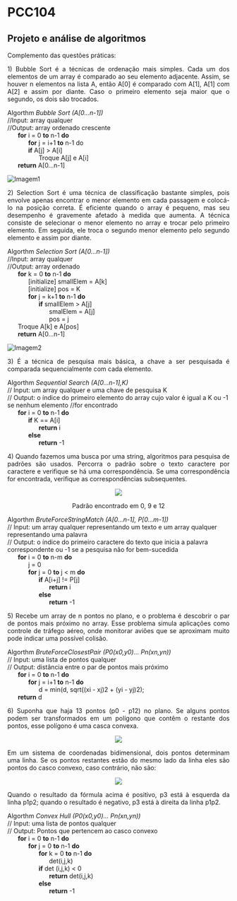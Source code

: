 # PCC104
## Projeto e análise de algoritmos

Complemento das questões práticas:

<p align="justify">
1)	Bubble Sort é a técnicas de ordenação mais simples. Cada um dos elementos de um array é comparado ao seu elemento adjacente. Assim, se houver n elementos na lista A, então A[0] é comparado com A[1], A[1] com A[2] e assim por diante. Caso o primeiro elemento seja maior que o segundo, os dois são trocados.  
</p>

Algorthm _Bubble Sort (A[0...n-1])_  
//Input: array qualquer  
//Output: array ordenado crescente  
&nbsp;&nbsp;&nbsp;&nbsp;&nbsp;&nbsp;**for** i = 0 **to** n-1 **do**  
&nbsp;&nbsp;&nbsp;&nbsp;&nbsp;&nbsp;&nbsp;&nbsp;&nbsp;&nbsp;&nbsp;&nbsp;**for** j = i+1 **to** n-1 do  
&nbsp;&nbsp;&nbsp;&nbsp;&nbsp;&nbsp;&nbsp;&nbsp;&nbsp;&nbsp;&nbsp;&nbsp;**if** A[j] > A[i]  
&nbsp;&nbsp;&nbsp;&nbsp;&nbsp;&nbsp;&nbsp;&nbsp;&nbsp;&nbsp;&nbsp;&nbsp;&nbsp;&nbsp;&nbsp;&nbsp;&nbsp;&nbsp;Troque A[j] e A[i]  
&nbsp;&nbsp;&nbsp;&nbsp;&nbsp;&nbsp;**return** A[0...n-1]

![Imagem1](https://user-images.githubusercontent.com/81366236/112496533-94a43400-8d63-11eb-9c08-02300d829019.png)

<p align="justify">
2)	Selection Sort é uma técnica de classificação bastante simples, pois envolve apenas encontrar o menor elemento em cada passagem e colocá-lo na posição correta. É eficiente quando o array é pequeno, mas seu desempenho é gravemente afetado à medida que aumenta. A técnica consiste de selecionar o menor elemento no array e trocar pelo primeiro elemento. Em seguida, ele troca o segundo menor elemento pelo segundo elemento e assim por diante.
</p>

Algorthm _Selection Sort (A[0...n-1])_  
//Input: array qualquer  
//Output: array ordenado  
&nbsp;&nbsp;&nbsp;&nbsp;&nbsp;&nbsp;**for** k = 0 **to** n-1 **do**  
&nbsp;&nbsp;&nbsp;&nbsp;&nbsp;&nbsp;&nbsp;&nbsp;&nbsp;&nbsp;&nbsp;&nbsp;[initialize] smallElem = A[k]  
&nbsp;&nbsp;&nbsp;&nbsp;&nbsp;&nbsp;&nbsp;&nbsp;&nbsp;&nbsp;&nbsp;&nbsp;[initialize] pos = K  
&nbsp;&nbsp;&nbsp;&nbsp;&nbsp;&nbsp;&nbsp;&nbsp;&nbsp;&nbsp;&nbsp;&nbsp;**for** j = k+1 **to** n-1 **do**  
&nbsp;&nbsp;&nbsp;&nbsp;&nbsp;&nbsp;&nbsp;&nbsp;&nbsp;&nbsp;&nbsp;&nbsp;&nbsp;&nbsp;&nbsp;&nbsp;&nbsp;&nbsp;**if** smallElem > A[j]  
&nbsp;&nbsp;&nbsp;&nbsp;&nbsp;&nbsp;&nbsp;&nbsp;&nbsp;&nbsp;&nbsp;&nbsp;&nbsp;&nbsp;&nbsp;&nbsp;&nbsp;&nbsp;&nbsp;&nbsp;&nbsp;&nbsp;&nbsp;&nbsp;smalElem = A[j]  
&nbsp;&nbsp;&nbsp;&nbsp;&nbsp;&nbsp;&nbsp;&nbsp;&nbsp;&nbsp;&nbsp;&nbsp;&nbsp;&nbsp;&nbsp;&nbsp;&nbsp;&nbsp;&nbsp;&nbsp;&nbsp;&nbsp;&nbsp;&nbsp;pos = j  
&nbsp;&nbsp;&nbsp;&nbsp;&nbsp;&nbsp;Troque A[k] e A[pos]  
&nbsp;&nbsp;&nbsp;&nbsp;&nbsp;&nbsp;**return** A[0...n-1]

![Imagem2](https://user-images.githubusercontent.com/81366236/112498924-bdc5c400-8d65-11eb-865f-f2a83204731b.png)

<p align="justify">
3)	É a técnica de pesquisa mais básica, a chave a ser pesquisada é comparada sequencialmente com cada elemento.
</p>

Algorthm _Sequential Search (A[0...n-1],K)_  
// Input: um array qualquer e uma chave de pesquisa K  
// Output: o índice do primeiro elemento do array cujo valor é igual a K ou -1 se nenhum elemento //for encontrado  
&nbsp;&nbsp;&nbsp;&nbsp;&nbsp;&nbsp;**for** i = 0 **to** n-1 **do**  
&nbsp;&nbsp;&nbsp;&nbsp;&nbsp;&nbsp;&nbsp;&nbsp;&nbsp;&nbsp;&nbsp;&nbsp;**if** K == A[i]  
&nbsp;&nbsp;&nbsp;&nbsp;&nbsp;&nbsp;&nbsp;&nbsp;&nbsp;&nbsp;&nbsp;&nbsp;&nbsp;&nbsp;&nbsp;&nbsp;&nbsp;&nbsp;**return** i  
&nbsp;&nbsp;&nbsp;&nbsp;&nbsp;&nbsp;&nbsp;&nbsp;&nbsp;&nbsp;&nbsp;&nbsp;**else**  
&nbsp;&nbsp;&nbsp;&nbsp;&nbsp;&nbsp;&nbsp;&nbsp;&nbsp;&nbsp;&nbsp;&nbsp;&nbsp;&nbsp;&nbsp;&nbsp;&nbsp;&nbsp;**return** -1  

<p align="justify">
4)	Quando fazemos uma busca por uma string, algoritmos para pesquisa de padrões são usados. Percorra o padrão sobre o texto caractere por caractere e verifique se há uma correspondência. Se uma correspondência for encontrada, verifique as correspondências subsequentes.
</p>

<p align="center">
  <img src="https://user-images.githubusercontent.com/81366236/112500967-9b34aa80-8d67-11eb-9db8-2c67fa736cd9.png">
</p>

<p align="center">
Padrão encontrado em 0, 9 e 12
</p>

Algorthm _BruteForceStringMatch (A[0...n-1], P[0...m-1])_  
// Input: um array qualquer representando um texto e um array qualquer representando uma palavra  
// Output: o índice do primeiro caractere do texto que inicia a palavra correspondente ou -1 se a pesquisa não for bem-sucedida  
&nbsp;&nbsp;&nbsp;&nbsp;&nbsp;&nbsp;**for** i = 0 **to** n-m **do**  
&nbsp;&nbsp;&nbsp;&nbsp;&nbsp;&nbsp;&nbsp;&nbsp;&nbsp;&nbsp;&nbsp;&nbsp;j = 0  
&nbsp;&nbsp;&nbsp;&nbsp;&nbsp;&nbsp;&nbsp;&nbsp;&nbsp;&nbsp;&nbsp;&nbsp;**for** j = 0 **to** j < m **do**  
&nbsp;&nbsp;&nbsp;&nbsp;&nbsp;&nbsp;&nbsp;&nbsp;&nbsp;&nbsp;&nbsp;&nbsp;&nbsp;&nbsp;&nbsp;&nbsp;&nbsp;&nbsp;**if** A[i+j] != P[j]  
&nbsp;&nbsp;&nbsp;&nbsp;&nbsp;&nbsp;&nbsp;&nbsp;&nbsp;&nbsp;&nbsp;&nbsp;&nbsp;&nbsp;&nbsp;&nbsp;&nbsp;&nbsp;&nbsp;&nbsp;&nbsp;&nbsp;&nbsp;&nbsp;**return** i  
&nbsp;&nbsp;&nbsp;&nbsp;&nbsp;&nbsp;&nbsp;&nbsp;&nbsp;&nbsp;&nbsp;&nbsp;&nbsp;&nbsp;&nbsp;&nbsp;&nbsp;&nbsp;**else**  
&nbsp;&nbsp;&nbsp;&nbsp;&nbsp;&nbsp;&nbsp;&nbsp;&nbsp;&nbsp;&nbsp;&nbsp;&nbsp;&nbsp;&nbsp;&nbsp;&nbsp;&nbsp;&nbsp;&nbsp;&nbsp;&nbsp;&nbsp;&nbsp;**return** -1  

<p align="justify">
5)	Recebe um array de n pontos no plano, e o problema é descobrir o par de pontos mais próximo no array. Esse problema simula aplicações como controle de tráfego aéreo, onde monitorar aviões que se aproximam muito pode indicar uma possível colisão.
</p>

Algorthm _BruteForceClosestPair (P0(x0,y0)... Pn(xn,yn))_  
// Input: uma lista de pontos qualquer  
// Output: distância entre o par de pontos mais próximo  
&nbsp;&nbsp;&nbsp;&nbsp;&nbsp;&nbsp;**for** i = 0 **to** n-1 **do**  
&nbsp;&nbsp;&nbsp;&nbsp;&nbsp;&nbsp;&nbsp;&nbsp;&nbsp;&nbsp;&nbsp;&nbsp;**for** j = i+1 **to** n-1 **do**  
&nbsp;&nbsp;&nbsp;&nbsp;&nbsp;&nbsp;&nbsp;&nbsp;&nbsp;&nbsp;&nbsp;&nbsp;&nbsp;&nbsp;&nbsp;&nbsp;&nbsp;&nbsp;d = min(d, sqrt((xi - xj)2 + (yi - yj)2);  
&nbsp;&nbsp;&nbsp;&nbsp;&nbsp;&nbsp;**return** d

<p align="justify">
6)	Suponha que haja 13 pontos (p0 - p12) no plano. Se alguns pontos podem ser transformados em um polígono que contêm o restante dos pontos, esse polígono é uma casca convexa. 
</p>

<p align="center">
  <img src="https://user-images.githubusercontent.com/81366236/112630578-895d1100-8e14-11eb-8dbe-2e6dca19c238.png">
</p>

<p align="justify">
Em um sistema de coordenadas bidimensional, dois pontos determinam uma linha. Se os pontos restantes estão do mesmo lado da linha eles são pontos do casco convexo, caso contrário, não são:
</p>

<p align="center">
  <img src="https://user-images.githubusercontent.com/81366236/112630910-02f4ff00-8e15-11eb-81cd-88c511d0f6a2.png">
</p>

<p align="justify">
Quando o resultado da fórmula acima é positivo, p3 está à esquerda da linha p1p2; quando o resultado é negativo, p3 está à direita da linha p1p2.
</p>

Algorthm _Convex Hull (P0(x0,y0)... Pn(xn,yn))_  
// Input: uma lista de pontos qualquer  
// Output: Pontos que pertencem ao casco convexo  
&nbsp;&nbsp;&nbsp;&nbsp;&nbsp;&nbsp;**for** i = 0 **to** n-1 **do**  
&nbsp;&nbsp;&nbsp;&nbsp;&nbsp;&nbsp;&nbsp;&nbsp;&nbsp;&nbsp;&nbsp;&nbsp;**for** j = 0 **to** n-1 **do**  
&nbsp;&nbsp;&nbsp;&nbsp;&nbsp;&nbsp;&nbsp;&nbsp;&nbsp;&nbsp;&nbsp;&nbsp;&nbsp;&nbsp;&nbsp;&nbsp;&nbsp;&nbsp;**for** k = 0 **to** n-1 **do**  
&nbsp;&nbsp;&nbsp;&nbsp;&nbsp;&nbsp;&nbsp;&nbsp;&nbsp;&nbsp;&nbsp;&nbsp;&nbsp;&nbsp;&nbsp;&nbsp;&nbsp;&nbsp;&nbsp;&nbsp;&nbsp;&nbsp;&nbsp;&nbsp;det(i,j,k)  
&nbsp;&nbsp;&nbsp;&nbsp;&nbsp;&nbsp;&nbsp;&nbsp;&nbsp;&nbsp;&nbsp;&nbsp;&nbsp;&nbsp;&nbsp;&nbsp;&nbsp;&nbsp;**if** det (i,j,k) < 0  
&nbsp;&nbsp;&nbsp;&nbsp;&nbsp;&nbsp;&nbsp;&nbsp;&nbsp;&nbsp;&nbsp;&nbsp;&nbsp;&nbsp;&nbsp;&nbsp;&nbsp;&nbsp;&nbsp;&nbsp;&nbsp;&nbsp;&nbsp;&nbsp;**return** det(i,j,k)  
&nbsp;&nbsp;&nbsp;&nbsp;&nbsp;&nbsp;&nbsp;&nbsp;&nbsp;&nbsp;&nbsp;&nbsp;&nbsp;&nbsp;&nbsp;&nbsp;&nbsp;&nbsp;**else**  
&nbsp;&nbsp;&nbsp;&nbsp;&nbsp;&nbsp;&nbsp;&nbsp;&nbsp;&nbsp;&nbsp;&nbsp;&nbsp;&nbsp;&nbsp;&nbsp;&nbsp;&nbsp;&nbsp;&nbsp;&nbsp;&nbsp;&nbsp;&nbsp;**return** -1  


